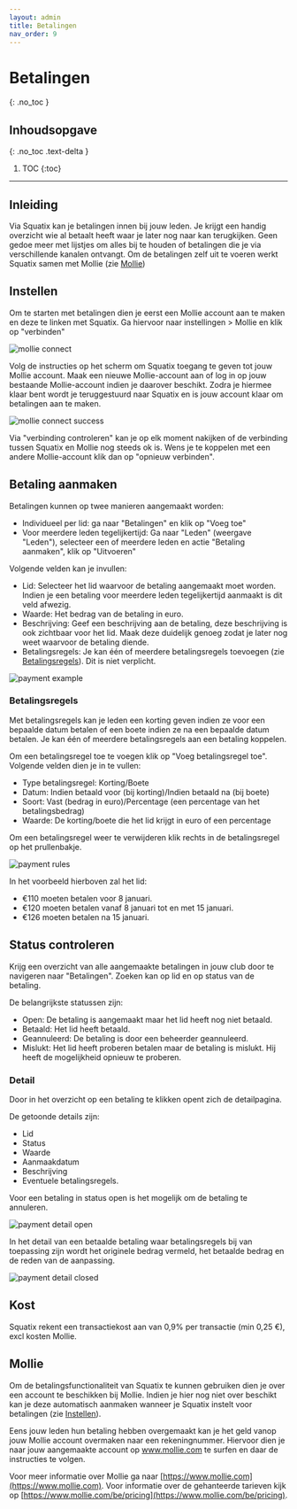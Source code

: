 ```yaml
---
layout: admin
title: Betalingen
nav_order: 9
---
```


# Betalingen
{: .no_toc }

## Inhoudsopgave
{: .no_toc .text-delta }

1. TOC
{:toc}

---
## Inleiding
Via Squatix kan je betalingen innen bij jouw leden. Je krijgt een handig overzicht wie al betaalt heeft waar je later nog naar kan terugkijken. Geen gedoe meer met
lijstjes om alles bij te houden of betalingen die je via verschillende kanalen ontvangt. Om de betalingen zelf uit te voeren werkt Squatix samen met Mollie (zie [Mollie](#mollie))

## Instellen
Om te starten met betalingen dien je eerst een Mollie account aan te maken en deze te linken met Squatix. Ga hiervoor naar instellingen > Mollie en klik op "verbinden"

![mollie connect](/assets/images/mollie_connect.png)

Volg de instructies op het scherm om Squatix toegang te geven tot jouw Mollie account. Maak een nieuwe Mollie-account aan of log in op jouw bestaande Mollie-account indien je daarover beschikt. Zodra je
hiermee klaar bent wordt je teruggestuurd naar Squatix en is jouw account klaar om betalingen aan te maken.

![mollie connect success](/assets/images/mollie_connect_done.png)

Via "verbinding controleren" kan je op elk moment nakijken of de verbinding tussen Squatix en Mollie nog steeds ok is. Wens je te koppelen met een andere Mollie-account klik dan op "opnieuw verbinden".

## Betaling aanmaken

Betalingen kunnen op twee manieren aangemaakt worden:

- Individueel per lid: ga naar "Betalingen" en klik op "Voeg toe"
- Voor meerdere leden tegelijkertijd: Ga naar "Leden" (weergave "Leden"), selecteer een of meerdere leden en actie "Betaling aanmaken", klik op "Uitvoeren"

Volgende velden kan je invullen:

- Lid: Selecteer het lid waarvoor de betaling aangemaakt moet worden. Indien je een betaling voor meerdere leden tegelijkertijd aanmaakt is dit veld afwezig.
- Waarde: Het bedrag van de betaling in euro.
- Beschrijving: Geef een beschrijving aan de betaling, deze beschrijving is ook zichtbaar voor het lid. Maak deze duidelijk genoeg zodat je later nog weet waarvoor de betaling diende.
- Betalingsregels: Je kan één of meerdere betalingsregels toevoegen (zie [Betalingsregels](#betalingsregels)). Dit is niet verplicht.

![payment example](/assets/images/payment.png)

### Betalingsregels

Met betalingsregels kan je leden een korting geven indien ze voor een bepaalde datum betalen of een boete indien ze na een bepaalde datum betalen. Je kan één of meerdere betalingsregels aan een 
betaling koppelen.

Om een betalingsregel toe te voegen klik op "Voeg betalingsregel toe". Volgende velden dien je in te vullen:

- Type betalingsregel: Korting/Boete
- Datum: Indien betaald voor (bij korting)/Indien betaald na (bij boete)
- Soort: Vast (bedrag in euro)/Percentage (een percentage van het betalingsbedrag)
- Waarde: De korting/boete die het lid krijgt in euro of een percentage

Om een betalingsregel weer te verwijderen klik rechts in de betalingsregel op het prullenbakje.

![payment rules](/assets/images/paymentrules.png)

In het voorbeeld hierboven zal het lid:

- €110 moeten betalen voor 8 januari.
- €120 moeten betalen vanaf 8 januari tot en met 15 januari.
- €126 moeten betalen na 15 januari.

## Status controleren

Krijg een overzicht van alle aangemaakte betalingen in jouw club door te navigeren naar "Betalingen". Zoeken kan op lid en op status van de betaling.

De belangrijkste statussen zijn:

- Open: De betaling is aangemaakt maar het lid heeft nog niet betaald.
- Betaald: Het lid heeft betaald.
- Geannuleerd: De betaling is door een beheerder geannuleerd.
- Mislukt: Het lid heeft proberen betalen maar de betaling is mislukt. Hij heeft de mogelijkheid opnieuw te proberen.

### Detail

Door in het overzicht op een betaling te klikken opent zich de detailpagina.

De getoonde details zijn:
- Lid
- Status
- Waarde
- Aanmaakdatum
- Beschrijving
- Eventuele betalingsregels.

Voor een betaling in status open is het mogelijk om de betaling te annuleren.

![payment detail open](/assets/images/payment_detail_open.png)

In het detail van een betaalde betaling waar betalingsregels bij van toepassing zijn wordt het originele bedrag vermeld, het betaalde bedrag en de reden van de aanpassing.

![payment detail closed](/assets/images/payment_detail_closed.png)

## Kost

Squatix rekent een transactiekost aan van 0,9% per transactie (min 0,25 €), excl kosten Mollie.

## Mollie

Om de betalingsfunctionaliteit van Squatix te kunnen gebruiken dien je over een account te beschikken bij Mollie. Indien je hier nog niet over beschikt kan je deze automatisch aanmaken wanneer
je Squatix instelt voor betalingen (zie [Instellen](#instellen)).

Eens jouw leden hun betaling hebben overgemaakt kan je het geld vanop jouw Mollie account overmaken naar een rekeningnummer. Hiervoor dien je naar jouw aangemaakte account op www.mollie.com te
surfen en daar de instructies te volgen.

Voor meer informatie over Mollie ga naar [https://www.mollie.com](https://www.mollie.com).
Voor informatie over de gehanteerde tarieven kijk op [https://www.mollie.com/be/pricing](https://www.mollie.com/be/pricing).

